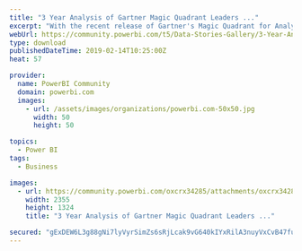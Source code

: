 ```yaml
---
title: "3 Year Analysis of Gartner Magic Quadrant Leaders ..."
excerpt: "With the recent release of Gartner's Magic Quadrant for Analytics and Business Intelligence , in which Microsoft is in the Leaders quadrant for the"
webUrl: https://community.powerbi.com/t5/Data-Stories-Gallery/3-Year-Analysis-of-Gartner-Magic-Quadrant-Leaders-for-Analytics/m-p/623702
type: download
publishedDateTime: 2019-02-14T10:25:00Z
heat: 57

provider:
  name: PowerBI Community
  domain: powerbi.com
  images:
    - url: /assets/images/organizations/powerbi.com-50x50.jpg
      width: 50
      height: 50

topics:
  - Power BI
tags:
  - Business

images:
  - url: https://community.powerbi.com/oxcrx34285/attachments/oxcrx34285/DataStoriesGallery/2486/10/3YearAnalysisGartner.png
    width: 2355
    height: 1324
    title: "3 Year Analysis of Gartner Magic Quadrant Leaders ..."

secured: "gExDEW6L3g88gNi7lyVyrSimZs6sRjLcak9vG640kIYxRilA3nuyVxCvB47fuzhaeOdcgZuHDMqGvaXiWiPDK77ZpaOFQ2YweZuXVCJ94PG/7GvssbiUccSYsppCqJdYGhvYGCuOv/GTk8EC5IRgHPBSOHc3cApIam/8aPo7F5EzsoD4PGooVRpUMHf6xjWTIq/+rA2o8om3HGclBmrSjxSgOi8cH4nWypCzXu0f8iQ0FcYMc13SD+42zfPgIvW5uLW6Igwy1lbHUX/LL6Sf+zSAe4/CzDoGF2yObo2O3qAIjwc/PN8YCv/Ybb+W3D87aNv4hD76+zr4GlmXB2KSymJl7E4rqGoj5gDdPURdGWU3yP2TetQ0nQsxpKJnCohu;9/FSWkOXFGbgu5cL4Ka+tA=="
---
```


